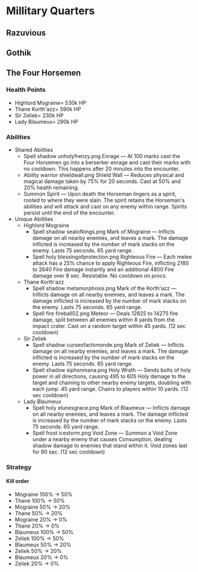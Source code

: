 # Millitary Quarters

## Razuvious

## Gothik

## The Four Horsemen

### Health Points
- Highlord Mograine= 530k HP
- Thane Korth'azz= 590k HP
- Sir Zeliek= 230k HP
- Lady Blaumeux= 290k HP

### Abilities
- Shared Abilities
  - Spell shadow unholyfrenzy.png  Enrage — At 100 marks cast the Four Horsemen go into a berserker enrage and cast their marks with no cooldown. This happens after 20 minutes into the encounter.
  - Ability warrior shieldwall.png  Shield Wall — Reduces physical and magical damage taken by 75% for 20 seconds. Cast at 50% and 20% health remaining.
  - Summon Spirit — Upon death the Horseman lingers as a spirit, rooted to where they were slain. The spirit retains the Horseman's abilities and will attack and cast on any enemy within range. Spirits persist until the end of the encounter.
- Unique Abilities
  - Highlord Mograine
    - Spell shadow sealofkings.png  Mark of Mograine — Inflicts damage on all nearby enemies, and leaves a mark. The damage inflicted is increased by the number of mark stacks on the enemy. Lasts 75 seconds. 65 yard range.
    - Spell holy blessingofprotection.png  Righteous Fire — Each melee attack has a 25% chance to apply Righteous Fire, inflicting 2160 to 2640 Fire damage instantly and an additional 4800 Fire damage over 8 sec. Resistable. No cooldown on procs.
  - Thane Korth'azz
    - Spell shadow metamorphosis.png  Mark of the Korth'azz — Inflicts damage on all nearby enemies, and leaves a mark. The damage inflicted is increased by the number of mark stacks on the enemy. Lasts 75 seconds. 65 yard range.
    - Spell fire fireball02.png  Meteor — Deals 12825 to 14275 fire damage, split between all enemies within 8 yards from the impact crater. Cast on a random target within 45 yards. (12 sec cooldown)
  - Sir Zeliek
    - Spell shadow curseofachimonde.png  Mark of Zeliek — Inflicts damage on all nearby enemies, and leaves a mark. The damage inflicted is increased by the number of mark stacks on the enemy. Lasts 75 seconds. 65 yard range.
    - Spell shadow siphonmana.png  Holy Wrath — Sends bolts of holy power in all directions, causing 495 to 605 Holy damage to the target and chaining to other nearby enemy targets, doubling with each jump. 45 yard range. Chains to players within 10 yards. (12 sec cooldown)
  - Lady Blaumeux
    - Spell holy elunesgrace.png  Mark of Blaumeux — Inflicts damage on all nearby enemies, and leaves a mark. The damage inflicted is increased by the number of mark stacks on the enemy. Lasts 75 seconds. 65 yard range.
    - Spell frost icestorm.png  Void Zone — Summon a Void Zone under a nearby enemy that causes Consumption, dealing shadow damage to enemies that stand within it. Void zones last for 90 sec. (12 sec cooldown)

### Strategy

#### Kill order

- Mograine 100% -> 50%
- Thane 100% -> 50%
- Mograine 50% -> 20%
- Thane 50% -> 20%
- Mograine 20% -> 0%
- Thane 20% -> 0%
- Blaumeux 100% -> 50%
- Zeliek 100% -> 50%
- Blaumeux 50% -> 20%
- Zeliek 50% -> 20%
- Blaumeux 20% -> 0%
- Zeliek 20% -> 0%
